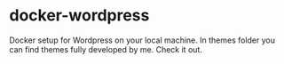 # docker-wordpress
Docker setup for Wordpress on your local machine. In themes folder you can find themes fully developed by me. Check it out.
